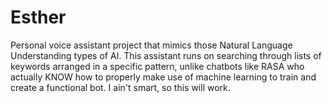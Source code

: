 # Esther
Personal voice assistant project that mimics those Natural Language Understanding types of AI.
This assistant runs on searching through lists of keywords arranged in a specific pattern, unlike chatbots like RASA who actually KNOW how to properly make use of machine learning to train and create a functional bot. I ain't smart, so this will work.
